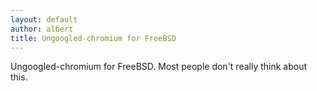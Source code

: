 ```yaml
---
layout: default
author: albert
title: Ungoogled-chromium for FreeBSD
---
```


Ungoogled-chromium for FreeBSD. Most people don't really think about this.